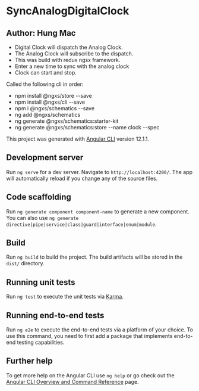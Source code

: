 # SyncAnalogDigitalClock

## Author: Hung Mac
- Digital Clock will dispatch the Analog Clock.
- The Analog Clock will subscribe to the dispatch.
- This was build with redux ngsx framework.
- Enter a new time to sync with the analog clock  
- Clock can start and stop.

Called the following cli in order:   
- npm install @ngxs/store --save
- npm install @ngxs/cli --save
- npm i @ngxs/schematics --save
- ng add @ngxs/schematics
- ng generate @ngxs/schematics:starter-kit
- ng generate @ngxs/schematics:store --name clock --spec

This project was generated with [Angular CLI](https://github.com/angular/angular-cli) version 12.1.1.

## Development server

Run `ng serve` for a dev server. Navigate to `http://localhost:4200/`. The app will automatically reload if you change any of the source files.

## Code scaffolding

Run `ng generate component component-name` to generate a new component. You can also use `ng generate directive|pipe|service|class|guard|interface|enum|module`.

## Build

Run `ng build` to build the project. The build artifacts will be stored in the `dist/` directory.

## Running unit tests

Run `ng test` to execute the unit tests via [Karma](https://karma-runner.github.io).

## Running end-to-end tests

Run `ng e2e` to execute the end-to-end tests via a platform of your choice. To use this command, you need to first add a package that implements end-to-end testing capabilities.

## Further help

To get more help on the Angular CLI use `ng help` or go check out the [Angular CLI Overview and Command Reference](https://angular.io/cli) page.

